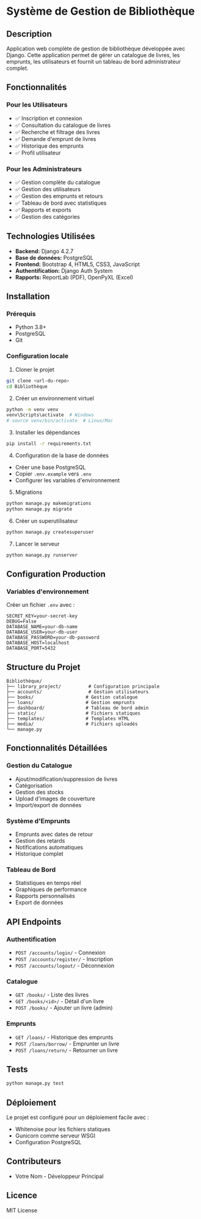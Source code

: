 # Système de Gestion de Bibliothèque

## Description

Application web complète de gestion de bibliothèque développée avec Django. Cette application permet de gérer un catalogue de livres, les emprunts, les utilisateurs et fournit un tableau de bord administrateur complet.

## Fonctionnalités

### Pour les Utilisateurs

- ✅ Inscription et connexion
- ✅ Consultation du catalogue de livres
- ✅ Recherche et filtrage des livres
- ✅ Demande d'emprunt de livres
- ✅ Historique des emprunts
- ✅ Profil utilisateur

### Pour les Administrateurs

- ✅ Gestion complète du catalogue
- ✅ Gestion des utilisateurs
- ✅ Gestion des emprunts et retours
- ✅ Tableau de bord avec statistiques
- ✅ Rapports et exports
- ✅ Gestion des catégories

## Technologies Utilisées

- **Backend:** Django 4.2.7
- **Base de données:** PostgreSQL
- **Frontend:** Bootstrap 4, HTML5, CSS3, JavaScript
- **Authentification:** Django Auth System
- **Rapports:** ReportLab (PDF), OpenPyXL (Excel)

## Installation

### Prérequis

- Python 3.8+
- PostgreSQL
- Git

### Configuration locale

1. Cloner le projet

```bash
git clone <url-du-repo>
cd Bibliothèque
```

2. Créer un environnement virtuel

```bash
python -m venv venv
venv\Scripts\activate  # Windows
# source venv/bin/activate  # Linux/Mac
```

3. Installer les dépendances

```bash
pip install -r requirements.txt
```

4. Configuration de la base de données

- Créer une base PostgreSQL
- Copier `.env.example` vers `.env`
- Configurer les variables d'environnement

5. Migrations

```bash
python manage.py makemigrations
python manage.py migrate
```

6. Créer un superutilisateur

```bash
python manage.py createsuperuser
```

7. Lancer le serveur

```bash
python manage.py runserver
```

## Configuration Production

### Variables d'environnement

Créer un fichier `.env` avec :

```
SECRET_KEY=your-secret-key
DEBUG=False
DATABASE_NAME=your-db-name
DATABASE_USER=your-db-user
DATABASE_PASSWORD=your-db-password
DATABASE_HOST=localhost
DATABASE_PORT=5432
```

## Structure du Projet

```
Bibliothèque/
├── library_project/          # Configuration principale
├── accounts/                 # Gestion utilisateurs
├── books/                   # Gestion catalogue
├── loans/                   # Gestion emprunts
├── dashboard/               # Tableau de bord admin
├── static/                  # Fichiers statiques
├── templates/               # Templates HTML
├── media/                   # Fichiers uploadés
└── manage.py
```

## Fonctionnalités Détaillées

### Gestion du Catalogue

- Ajout/modification/suppression de livres
- Catégorisation
- Gestion des stocks
- Upload d'images de couverture
- Import/export de données

### Système d'Emprunts

- Emprunts avec dates de retour
- Gestion des retards
- Notifications automatiques
- Historique complet

### Tableau de Bord

- Statistiques en temps réel
- Graphiques de performance
- Rapports personnalisés
- Export de données

## API Endpoints

### Authentification

- `POST /accounts/login/` - Connexion
- `POST /accounts/register/` - Inscription
- `POST /accounts/logout/` - Déconnexion

### Catalogue

- `GET /books/` - Liste des livres
- `GET /books/<id>/` - Détail d'un livre
- `POST /books/` - Ajouter un livre (admin)

### Emprunts

- `GET /loans/` - Historique des emprunts
- `POST /loans/borrow/` - Emprunter un livre
- `POST /loans/return/` - Retourner un livre

## Tests

```bash
python manage.py test
```

## Déploiement

Le projet est configuré pour un déploiement facile avec :

- Whitenoise pour les fichiers statiques
- Gunicorn comme serveur WSGI
- Configuration PostgreSQL

## Contributeurs

- Votre Nom - Développeur Principal

## Licence

MIT License
